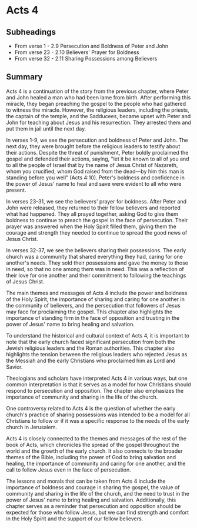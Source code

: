 # Acts 4

## Subheadings

* From verse 1 - 2.9 Persecution and Boldness of Peter and John
* From verse 23 - 2.10 Believers' Prayer for Boldness
* From verse 32 - 2.11 Sharing Possessions among Believers

## Summary

Acts 4 is a continuation of the story from the previous chapter, where Peter and John healed a man who had been lame from birth. After performing this miracle, they began preaching the gospel to the people who had gathered to witness the miracle. However, the religious leaders, including the priests, the captain of the temple, and the Sadducees, became upset with Peter and John for teaching about Jesus and his resurrection. They arrested them and put them in jail until the next day. 

In verses 1-9, we see the persecution and boldness of Peter and John. The next day, they were brought before the religious leaders to testify about their actions. Despite the threat of punishment, Peter boldly proclaimed the gospel and defended their actions, saying, "let it be known to all of you and to all the people of Israel that by the name of Jesus Christ of Nazareth, whom you crucified, whom God raised from the dead—by him this man is standing before you well" (Acts 4:10). Peter's boldness and confidence in the power of Jesus' name to heal and save were evident to all who were present.

In verses 23-31, we see the believers' prayer for boldness. After Peter and John were released, they returned to their fellow believers and reported what had happened. They all prayed together, asking God to give them boldness to continue to preach the gospel in the face of persecution. Their prayer was answered when the Holy Spirit filled them, giving them the courage and strength they needed to continue to spread the good news of Jesus Christ.

In verses 32-37, we see the believers sharing their possessions. The early church was a community that shared everything they had, caring for one another's needs. They sold their possessions and gave the money to those in need, so that no one among them was in need. This was a reflection of their love for one another and their commitment to following the teachings of Jesus Christ.

The main themes and messages of Acts 4 include the power and boldness of the Holy Spirit, the importance of sharing and caring for one another in the community of believers, and the persecution that followers of Jesus may face for proclaiming the gospel. This chapter also highlights the importance of standing firm in the face of opposition and trusting in the power of Jesus' name to bring healing and salvation.

To understand the historical and cultural context of Acts 4, it is important to note that the early church faced significant persecution from both the Jewish religious leaders and the Roman authorities. This chapter also highlights the tension between the religious leaders who rejected Jesus as the Messiah and the early Christians who proclaimed him as Lord and Savior.

Theologians and scholars have interpreted Acts 4 in various ways, but one common interpretation is that it serves as a model for how Christians should respond to persecution and opposition. The chapter also emphasizes the importance of community and sharing in the life of the church.

One controversy related to Acts 4 is the question of whether the early church's practice of sharing possessions was intended to be a model for all Christians to follow or if it was a specific response to the needs of the early church in Jerusalem.

Acts 4 is closely connected to the themes and messages of the rest of the book of Acts, which chronicles the spread of the gospel throughout the world and the growth of the early church. It also connects to the broader themes of the Bible, including the power of God to bring salvation and healing, the importance of community and caring for one another, and the call to follow Jesus even in the face of persecution.

The lessons and morals that can be taken from Acts 4 include the importance of boldness and courage in sharing the gospel, the value of community and sharing in the life of the church, and the need to trust in the power of Jesus' name to bring healing and salvation. Additionally, this chapter serves as a reminder that persecution and opposition should be expected for those who follow Jesus, but we can find strength and comfort in the Holy Spirit and the support of our fellow believers.